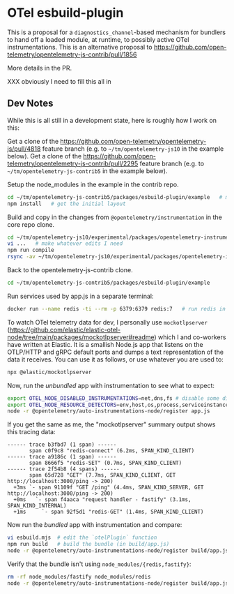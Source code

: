 # OTel esbuild-plugin

This is a proposal for a `diagnostics_channel`-based mechanism for bundlers
to hand off a loaded module, at runtime, to possibly active OTel
instrumentations. This is an alternative proposal to
https://github.com/open-telemetry/opentelemetry-js-contrib/pull/1856

More details in the PR.

XXX obviously I need to fill this all in


## Dev Notes

While this is all still in a development state, here is roughly how I work on this:

Get a clone of the https://github.com/open-telemetry/opentelemetry-js/pull/4818 feature branch (e.g. to `~/tm/opentelemetry-js10` in the example below).
Get a clone of the https://github.com/open-telemetry/opentelemetry-js-contrib/pull/2295 feature branch (e.g. to `~/tm/opentelemetry-js-contrib5` in the example below).

Setup the node_modules in the example in the contrib repo.

```bash
cd ~/tm/opentelemetry-js-contrib5/packages/esbuild-plugin/example   # my tm-esbuild-plugin-alternative branch
npm install   # get the initial layout
```

Build and copy in the changes from `@opentelemetry/instrumentation` in the core repo clone.

```bash
cd ~/tm/opentelemetry-js10/experimental/packages/opentelemetry-instrumentation   # my tm-esbuild-plugin-alternative branch
vi ...   # make whatever edits I need
npm run compile
rsync -av ~/tm/opentelemetry-js10/experimental/packages/opentelemetry-instrumentation/build/ ~/tm/opentelemetry-js-contrib5/packages/esbuild-plugin/example/node_modules/@opentelemetry/instrumentation/build/
```

Back to the opentelemetry-js-contrib clone.

```bash
cd ~/tm/opentelemetry-js-contrib5/packages/esbuild-plugin/example
```

Run services used by app.js in a separate terminal:

```bash
docker run --name redis -ti --rm -p 6379:6379 redis:7   # run redis in a terminal for app.js to use
```

To watch OTel telemetry data for dev, I personally use `mockotlpserver` (https://github.com/elastic/elastic-otel-node/tree/main/packages/mockotlpserver#readme) which I and co-workers have written at Elastic. It is a smallish Node.js app that listens on the OTLP/HTTP and gRPC default ports and dumps a text representation of the data it receives. You can use it as follows, or use whatever you are used to:

```bash
npx @elastic/mockotlpserver
```

Now, run the *unbundled* app with instrumentation to see what to expect:

```bash
export OTEL_NODE_DISABLED_INSTRUMENTATIONS=net,dns,fs # disable some distracting instrumentations
export OTEL_NODE_RESOURCE_DETECTORS=env,host,os,process,serviceinstance  # avoid cloud detectors to reduce noise
node -r @opentelemetry/auto-instrumentations-node/register app.js
```

If you get the same as me, the "mockotlpserver" summary output shows this tracing data:

```
------ trace b3fbd7 (1 span) ------
       span c0f9c8 "redis-connect" (6.2ms, SPAN_KIND_CLIENT)
------ trace a9186c (1 span) ------
       span 8666f5 "redis-SET" (0.7ms, SPAN_KIND_CLIENT)
------ trace 2f54b8 (4 spans) ------
       span 65d728 "GET" (7.7ms, SPAN_KIND_CLIENT, GET http://localhost:3000/ping -> 200)
  +3ms `- span 91109f "GET /ping" (4.4ms, SPAN_KIND_SERVER, GET http://localhost:3000/ping -> 200)
  +0ms   `- span f4aaca "request handler - fastify" (3.1ms, SPAN_KIND_INTERNAL)
  +1ms     `- span 92f5d1 "redis-GET" (1.4ms, SPAN_KIND_CLIENT)
```

Now run the *bundled* app with instrumentation and compare:

```bash
vi esbuild.mjs  # edit the `otelPlugin` function
npm run build   # build the bundle (in build/app.js)
node -r @opentelemetry/auto-instrumentations-node/register build/app.js
```

Verify that the bundle isn't using `node_modules/{redis,fastify}`:

```bash
rm -rf node_modules/fastify node_modules/redis
node -r @opentelemetry/auto-instrumentations-node/register build/app.js
```
